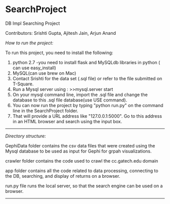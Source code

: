 **SearchProject**
=============

DB Impl Searching Project

Contributors: Srishti Gupta, Ajitesh Jain, Arjun Anand

*How to run the project:*

To run this project, you need to install the following:

1. python 2.7 
  -you need to install flask and MySQLdb libraries in python ( can use easy_install)
2. MySQL(can use brew on Mac)
3. Contact Srishti for the data set (.sql file) or refer to the file submitted on T-Square.
4. Run a Mysql server using : >>mysql.server start
5. On your mysql command line, import the .sql file and change the database to this .sql file database(use USE command).
6. You can now run the project by typing "python run.py" on the command line in the SearchProject folder.
7. That will provide a URL address like "127.0.0.1:5000". Go to this address in an HTML browser and search using the input box.

--------------------------------------------------------------------------------------------------------------------------

*Directory structure:*

GephiData folder contains the csv data files that were created using the Mysql database to be used as input for Gephi for grpah visualizations.

crawler folder contains the code used to crawl the cc.gatech.edu domain

app folder contains all the code related to data processing, connecting to the DB, searching, and display of returns on a browser.

run.py file runs the local server, so that the search engine can be used on a browser.

--------------------------------------------------------------------------------------------------------------------------




